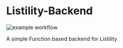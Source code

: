# Listility-Backend
![example workflow](https://github.com/Code-Nat/Listility-Backend/actions/workflows/list_crud_listility-backend(testing).yml/badge.svg)

A simple Function based backend for Listility
